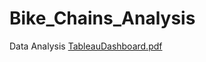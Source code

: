 # Bike_Chains_Analysis
Data Analysis
[TableauDashboard.pdf](https://github.com/Sadek678912345/Bike_Chains_Analysis/files/11384375/TableauDashboard.pdf)
